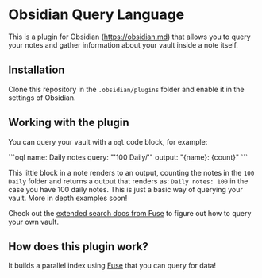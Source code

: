# Obsidian Query Language 

This is a plugin for Obsidian (https://obsidian.md) that allows you to query your notes and gather information about your vault inside a note itself. 

## Installation

Clone this repository in the `.obsidian/plugins` folder and enable it in the settings of Obsidian. 

## Working with the plugin

You can query your vault with a `oql` code block, for example:

\`\`\`oql
name: Daily notes
query: "'100 Daily/'"
output: "{name}: {count}"
\`\`\`

This little block in a note renders to an output, counting the notes in the `100 Daily` folder and returns a output that renders as: `Daily notes: 100` in the case you have 100 daily notes. This is just a basic way of querying your vault. More in depth examples soon!

Check out the [extended search docs from Fuse](https://fusejs.io/examples.html#extended-search) to figure out how to query your own vault.

## How does this plugin work?

It builds a parallel index using [Fuse](https://fusejs.io/) that you can query for data! 